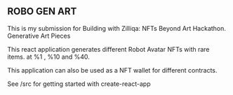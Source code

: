 ROBO GEN ART
----

This is my submission for Building with Zilliqa: NFTs Beyond Art Hackathon.
Generative Art Pieces

This react application generates different Robot Avatar NFTs with rare items. at %1 , %10 and %40.

This application can also be used as a NFT wallet for different contracts.

See /src for getting started with create-react-app